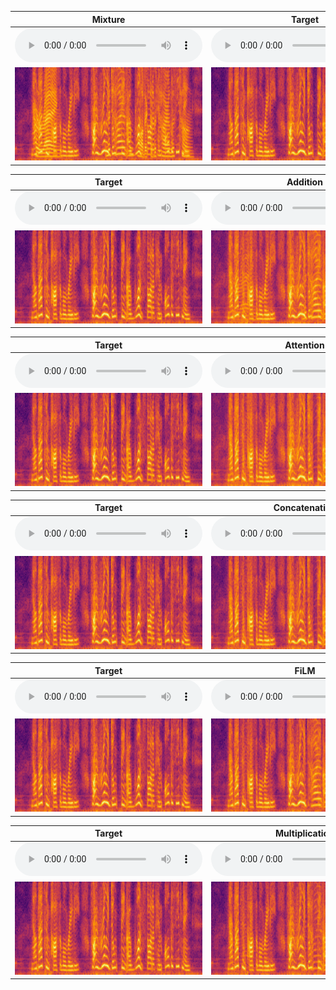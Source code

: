 
| <center>Mixture</center> | <center>Target</center> | <center>Reference</center> |
| :---: | :---: | :---: |
|<audio src="audio/mix.wav" controls preload></audio>|<audio src="audio/target.wav" controls preload></audio>|<audio src="audio/reference.wav" controls preload>|
|<img src="spectrograms/mix.png"/>|<img src="spectrograms/target.png"/>|<img src="spectrograms/reference.png"/>|

| <center>Target</center> | <center>Addition</center> | 
| :---: | :---: |
|<audio src="audio/target.wav" controls preload></audio>|<audio src="audio/estimated_spe_add.wav" controls preload></audio>|
|<img src="spectrograms/target.png"/>|<img src="spectrograms/estimated_spe_add.png"/>|

| <center>Target</center> | <center>Attention</center> |
| :---: | :---: |
|<audio src="audio/target.wav" controls preload></audio>|<audio src="audio/estimated_spe_att.wav" controls preload></audio>|
|<img src="spectrograms/target.png"/>|<img src="spectrograms/estimated_spe_att.png"/>|

| <center>Target</center> | <center>Concatenation</center> |
| :---: | :---: |
|<audio src="audio/target.wav" controls preload></audio>|<audio src="audio/estimated_spe_cat.wav" controls preload></audio>|
|<img src="spectrograms/target.png"/>|<img src="spectrograms/estimated_spe_cat.png"/>|

| <center>Target</center> | <center>FiLM</center> |
| :---: | :---: |
|<audio src="audio/target.wav" controls preload></audio>|<audio src="audio/estimated_spe_film.wav" controls preload></audio>|
|<img src="spectrograms/target.png"/>|<img src="spectrograms/estimated_spe_film.png"/>|

| <center>Target</center> | <center>Multiplication</center> |
| :---: | :---: |
|<audio src="audio/target.wav" controls preload></audio>|<audio src="audio/estimated_spe_mul.wav" controls preload></audio>|
|<img src="spectrograms/target.png"/>|<img src="spectrograms/estimated_spe_mul.png"/>|
